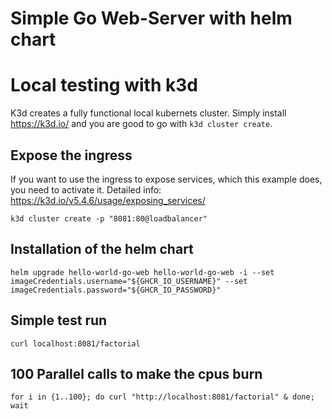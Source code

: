# Simple Go Web-Server with helm chart

# Local testing with k3d
K3d creates a fully functional local kubernets cluster. Simply install https://k3d.io/ and you are good to go with `k3d cluster create`.

## Expose the ingress

If you want to use the ingress to expose services, which this example does, you need to activate it. Detailed info: https://k3d.io/v5.4.6/usage/exposing_services/

`k3d cluster create -p "8081:80@loadbalancer"`

## Installation of the helm chart
`helm upgrade hello-world-go-web hello-world-go-web -i --set imageCredentials.username="${GHCR_IO_USERNAME}" --set imageCredentials.password="${GHCR_IO_PASSWORD}"`

## Simple test run
`curl localhost:8081/factorial`

## 100 Parallel calls to make the cpus burn
`for i in {1..100}; do curl "http://localhost:8081/factorial" & done; wait`
